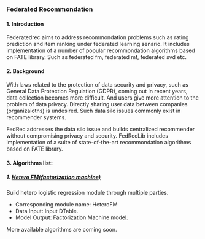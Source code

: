 ### Federated Recommondation

#### 1. Introduction

Federatedrec aims to address recommondation problems such as rating prediction and item ranking under federated learning senario. It includes implementation of a number of popular recommondation algorithms based on FATE library. Such as federated fm, federated mf, federated svd etc.

#### 2. Background

With laws related to the protection of data security and privacy, such as General Data Protection Regulation (GDPR), coming out in recent years, data collection becomes more difficult. And users give more attention to the problem of data privacy. Directly sharing user data between companies (organizaiotns) is undesired. Such data silo issues commonly exist in recommender systems.

FedRec addresses the data silo issue and builds centralized recommender without compromising privacy and security. FedRecLib includes implementation of a suite of state-of-the-art recommondation algorithms based on FATE library.

#### 3. Algorithms list:

##### 1. [Hetero FM(factorization machine)](./factorization_machine/README.md)
Build hetero logistic regression module through multiple parties.

- Corresponding module name: HeteroFM
- Data Input: Input DTable.
- Model Output: Factorization Machine model.


More available algorithms are coming soon.
